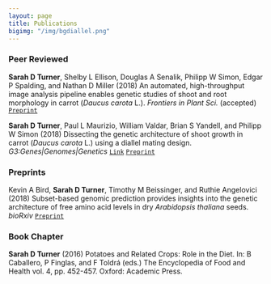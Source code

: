 ```yaml
---
layout: page
title: Publications
bigimg: "/img/bgdiallel.png"
---
```


### Peer Reviewed
**Sarah D Turner**, Shelby L Ellison, Douglas A Senalik, Philipp W Simon, Edgar P Spalding, and Nathan D Miller (2018) An automated, high-throughput image analysis pipeline enables genetic studies of shoot and root morphology in carrot (_Daucus carota_ L.). _Frontiers in Plant Sci._ (accepted) [`Preprint`](https://www.biorxiv.org/content/early/2018/08/04/384974)

**Sarah D Turner**, Paul L Maurizio, William Valdar, Brian S Yandell, and Philipp W Simon (2018) 
Dissecting the genetic architecture of shoot growth in carrot (_Daucus carota_ L.) using a diallel mating design. 
_G3:Genes|Genomes|Genetics_ [`Link`](http://www.g3journal.org/content/8/2/411) [`Preprint`](https://www.biorxiv.org/content/early/2017/03/16/115519)

### Preprints
Kevin A Bird, **Sarah D Turner**, Timothy M Beissinger, and Ruthie Angelovici (2018) Subset-based genomic prediction provides insights into the genetic architecture of free amino acid levels in dry _Arabidopsis thaliana_ seeds. _bioRxiv_ [`Preprint`](https://www.biorxiv.org/content/early/2018/02/26/272047)  

### Book Chapter
**Sarah D Turner** (2016) Potatoes and Related Crops: Role in the Diet. 
In: B Caballero, P Finglas, and F Toldrá (eds.) The Encyclopedia of Food and Health vol. 4, pp. 452-457. Oxford: Academic Press.
